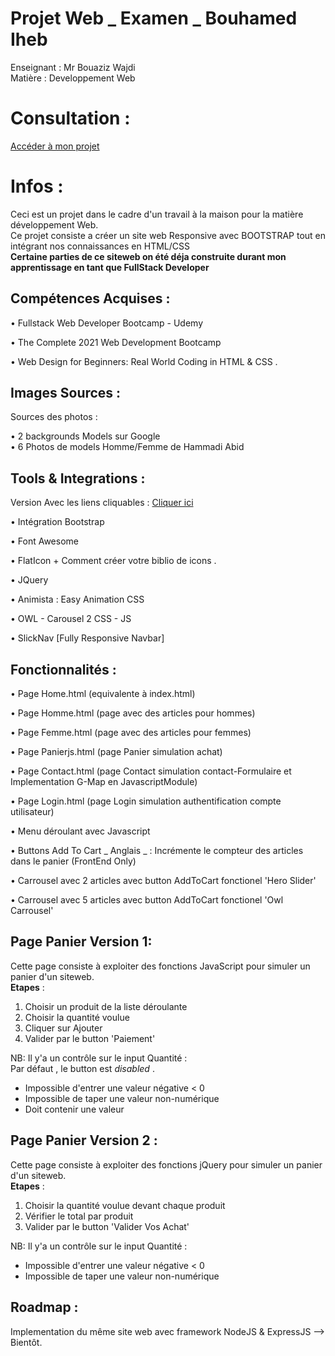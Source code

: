 # Projet Web _ Examen _ Bouhamed Iheb
  Enseignant : Mr Bouaziz Wajdi <br>
  Matière : Developpement Web
  
# Consultation :

[Accéder à mon projet](https://ihebbouhamed.github.io/static_webexam/home.html)

# Infos :
Ceci est un projet dans le cadre d'un travail à la maison pour la matière développement Web. <br>
Ce projet consiste a créer un site web Responsive avec BOOTSTRAP tout en intégrant nos connaissances en HTML/CSS <br>
**Certaine parties de ce siteweb on été déja construite durant mon apprentissage en tant que FullStack Developer**

## Compétences Acquises :

• Fullstack Web Developer Bootcamp - Udemy

• The Complete 2021 Web Development Bootcamp

• Web Design for Beginners: Real World Coding in HTML & CSS .

## Images Sources :
Sources des photos :<br>

• 2 backgrounds Models sur Google <br>
• 6 Photos de models Homme/Femme de Hammadi Abid

## Tools & Integrations :
Version Avec les liens cliquables : [Cliquer ici ](https://ihebbouhamed.github.io/static_webexam/index.html) <br>

• Intégration Bootstrap

• Font Awesome

• FlatIcon + Comment créer votre biblio de icons .

• JQuery

• Animista : Easy Animation CSS

• OWL - Carousel 2 CSS - JS

• SlickNav [Fully Responsive Navbar]

## Fonctionnalités :

• Page Home.html (equivalente à index.html)

• Page Homme.html (page avec des articles pour hommes)

• Page Femme.html (page avec des articles pour femmes)

• Page Panierjs.html (page Panier simulation achat)

• Page Contact.html (page Contact simulation contact-Formulaire et Implementation G-Map en JavascriptModule)

• Page Login.html (page Login simulation authentification compte utilisateur)

• Menu déroulant avec Javascript 

• Buttons  Add To Cart _ Anglais _ : Incrémente le compteur des articles dans le panier (FrontEnd Only)

• Carrousel avec 2 articles avec button AddToCart fonctionel 'Hero Slider'

• Carrousel avec 5 articles avec button AddToCart fonctionel 'Owl Carrousel'

## Page Panier Version 1:

Cette page consiste à exploiter des fonctions JavaScript pour simuler un panier d'un siteweb.<br>
**Etapes** : <br>
<ol>
  <li> Choisir un produit de la liste déroulante </li>
  <li> Choisir la quantité voulue </li>
  <li> Cliquer sur Ajouter </li>
  <li> Valider par le button 'Paiement' </li>
</ol>


NB: Il y'a un contrôle sur le input Quantité : <br>
Par défaut , le button est _disabled_ .
  - Impossible d'entrer une valeur négative < 0 
  - Impossible de taper une valeur non-numérique 
  - Doit contenir une valeur

## Page Panier Version 2 :

Cette page consiste à exploiter des fonctions jQuery pour simuler un panier d'un siteweb. <br>
**Etapes** : <br>
<ol>
  <li> Choisir la quantité voulue devant chaque produit </li>
  <li> Vérifier le total par produit </li>
  <li> Valider par le button 'Valider Vos Achat' </li>
</ol>


NB: Il y'a un contrôle sur le input Quantité : <br>
  - Impossible d'entrer une valeur négative < 0 
  - Impossible de taper une valeur non-numérique 



## Roadmap :
Implementation du même site web avec framework NodeJS & ExpressJS --> Bientôt.

